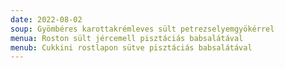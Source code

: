 ```yaml
---
date: 2022-08-02
soup: Gyömbéres karottakrémleves sült petrezselyemgyökérrel
menua: Roston sült jércemell pisztáciás babsalátával
menub: Cukkini rostlapon sütve pisztáciás babsalátával
---
```

